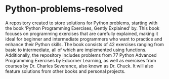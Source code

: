 # Python-problems-resolved
A repository created to store solutions for Python problems, starting with the book ‘Python Programming Exercises, Gently Explained’ by. This book focuses on programming exercises that are carefully explained, making it ideal for beginner and intermediate programmers who want to practice and enhance their Python skills. The book consists of 42 exercises ranging from basic to intermediate, all of which are implemented using functions.
Additionally, the repository includes problems from 77 Python Advanced Programming Exercises by Edcorner Learning, as well as exercises from courses by Dr. Charles Severance, also known as Dr. Chuck.
It will also feature solutions from other books and personal projects.
